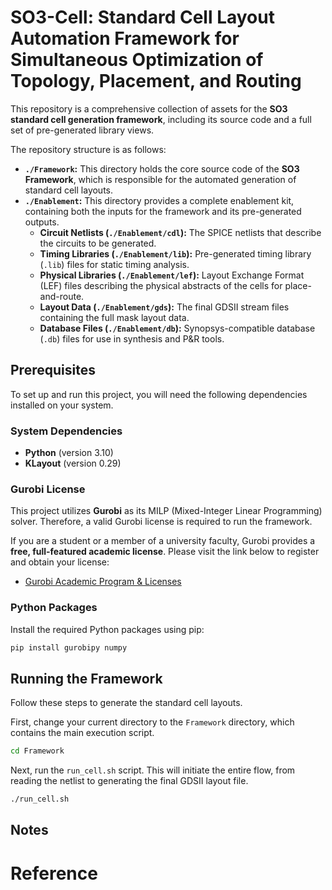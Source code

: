# SO3-Cell: Standard Cell Layout Automation Framework for Simultaneous Optimization of Topology, Placement, and Routing

This repository is a comprehensive collection of assets for the **SO3 standard cell generation framework**, including its source code and a full set of pre-generated library views.

The repository structure is as follows:

*   **`./Framework`:** This directory holds the core source code of the **SO3 Framework**, which is responsible for the automated generation of standard cell layouts.
*   **`./Enablement`:** This directory provides a complete enablement kit, containing both the inputs for the framework and its pre-generated outputs.
    *   **Circuit Netlists (`./Enablement/cdl`):** The SPICE netlists that describe the circuits to be generated.
    *   **Timing Libraries (`./Enablement/lib`):** Pre-generated timing library (`.lib`) files for static timing analysis.
    *   **Physical Libraries (`./Enablement/lef`):** Layout Exchange Format (LEF) files describing the physical abstracts of the cells for place-and-route.
    *   **Layout Data (`./Enablement/gds`):** The final GDSII stream files containing the full mask layout data.
    *   **Database Files (`./Enablement/db`):** Synopsys-compatible database (`.db`) files for use in synthesis and P&R tools.

## Prerequisites

To set up and run this project, you will need the following dependencies installed on your system.

### System Dependencies

*   **Python** (version 3.10)
*   **KLayout** (version 0.29)

### Gurobi License

This project utilizes **Gurobi** as its MILP (Mixed-Integer Linear Programming) solver. Therefore, a valid Gurobi license is required to run the framework.

If you are a student or a member of a university faculty, Gurobi provides a **free, full-featured academic license**. Please visit the link below to register and obtain your license:

*   [Gurobi Academic Program & Licenses](https://www.gurobi.com/academia/academic-program-and-licenses/)

### Python Packages

Install the required Python packages using pip:

```bash
pip install gurobipy numpy
```

## Running the Framework

Follow these steps to generate the standard cell layouts.

First, change your current directory to the `Framework` directory, which contains the main execution script.

```bash
cd Framework
```

Next, run the `run_cell.sh` script. This will initiate the entire flow, from reading the netlist to generating the final GDSII layout file.

```bash
./run_cell.sh
```

## Notes


# Reference
